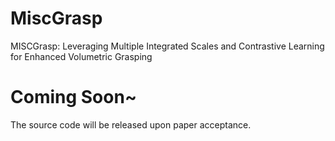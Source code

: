 # MiscGrasp
MISCGrasp: Leveraging Multiple Integrated Scales and Contrastive Learning for Enhanced Volumetric Grasping

# Coming Soon~
The source code will be released upon paper acceptance.
